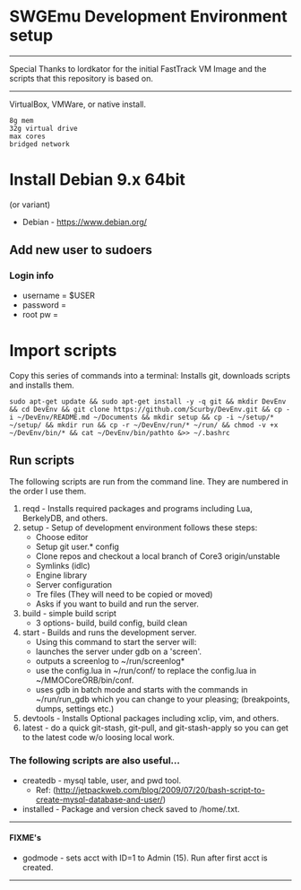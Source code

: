 # SWGEmu Development Environment setup

****************************************************************************************************************
Special Thanks to lordkator for the initial FastTrack VM Image and the scripts that this repository is based on.
****************************************************************************************************************

VirtualBox, VMWare, or native install.

	8g mem
	32g virtual drive
	max cores
	bridged network

# Install Debian 9.x 64bit 
(or variant)
* Debian - https://www.debian.org/

## Add new user to sudoers

### Login info
* username = $USER
* password = 
* root pw = 


# Import scripts

Copy this series of commands into a terminal: Installs git, downloads scripts and installs them.

	sudo apt-get update && sudo apt-get install -y -q git && mkdir DevEnv && cd DevEnv && git clone https://github.com/Scurby/DevEnv.git && cp -i ~/DevEnv/README.md ~/Documents && mkdir setup && cp -i ~/setup/* ~/setup/ && mkdir run && cp -r ~/DevEnv/run/* ~/run/ && chmod -v +x ~/DevEnv/bin/* && cat ~/DevEnv/bin/pathto &>> ~/.bashrc

## Run scripts

The following scripts are run from the command line. They are numbered in the order I use them.

1. reqd - Installs required packages and programs including Lua, BerkelyDB, and others.
2. setup - Setup of development environment follows these steps:
   * Choose editor
   * Setup git user.* config
   * Clone repos and checkout a local branch of Core3 origin/unstable
   * Symlinks (idlc)
   * Engine library
   * Server configuration
   * Tre files (They will need to be copied or moved)
   * Asks if you want to build and run the server.
3. build - simple build script
   * 3 options- build, build config, build clean
4. start - Builds and runs the development server.
   * Using this command to start the server will:
   * launches the server under gdb on a 'screen'.
   * outputs a screenlog to ~/run/screenlog*
   * use the config.lua in ~/run/conf/ to replace the config.lua in ~/MMOCoreORB/bin/conf.
   * uses gdb in batch mode and starts with the commands  in ~/run/run_gdb which you can change to your pleasing; (breakpoints, dumps, settings etc.)
5. devtools - Installs Optional packages including xclip, vim, and others.
6. latest - do a quick git-stash, git-pull, and git-stash-apply so you can get to the latest code w/o loosing local work.

### The following scripts are also useful...
* createdb - mysql table, user, and pwd tool.
  * Ref: (http://jetpackweb.com/blog/2009/07/20/bash-script-to-create-mysql-database-and-user/)
* installed - Package and version check saved to /home/<file>.txt.

**************************************************************************************
#### FIXME's
* godmode - sets acct with ID=1 to Admin (15). Run after first acct is created.

**************************************************************************************
